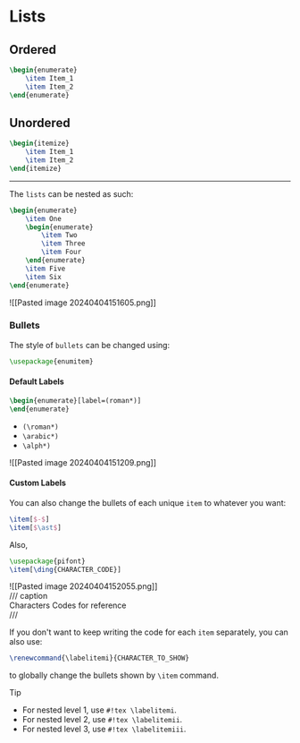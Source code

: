 # Lists

## Ordered

```tex
\begin{enumerate}
	\item Item_1
	\item Item_2
\end{enumerate}
```

## Unordered

```tex
\begin{itemize}
	\item Item_1
	\item Item_2
\end{itemize}
```

---

The `lists` can be nested as such:

```tex
\begin{enumerate}
	\item One
	\begin{enumerate}
		\item Two
		\item Three
		\item Four
	\end{enumerate}
	\item Five
	\item Six
\end{enumerate}
```

![[Pasted image 20240404151605.png]]

### Bullets

The style of `bullets` can be changed using:

```tex
\usepackage{enumitem}
```

#### Default Labels

```tex
\begin{enumerate}[label=(roman*)]
\end{enumerate}
```

- `(\roman*)`
- `\arabic*)`
- `\alph*)`  


![[Pasted image 20240404151209.png]]

#### Custom Labels

You can also change the bullets of each unique `item` to whatever you want:

```tex
\item[$-$]
\item[$\ast$]
```

Also,

```tex
\usepackage{pifont}
\item[\ding{CHARACTER_CODE}]
```

![[Pasted image 20240404152055.png]]  
/// caption  
Characters Codes for reference  
///

If you don't want to keep writing the code for each `item` separately, you can also use:

```tex
\renewcommand{\labelitemi}{CHARACTER_TO_SHOW}
```

to globally change the bullets shown by `\item` command.

> [!TIP]
> - For nested level 1, use `#!tex \labelitemi`.
> - For nested level 2, use `#!tex \labelitemii`.
> - For nested level 3, use `#!tex \labelitemiii`.
